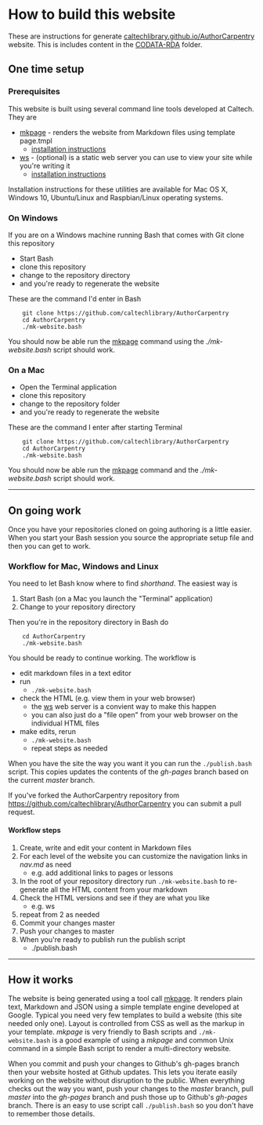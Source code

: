 

# How to build this website

These are instructions for generate [caltechlibrary.github.io/AuthorCarpentry](https://caltechlibrary.github.io/AuthorCarpentry) website.
This is includes content in the [CODATA-RDA](CODATA-RDA/) folder.

## One time setup

### Prerequisites

This website is built using several command line tools developed at Caltech. They are

+ [mkpage](https://caltechlibrary.github.io/mkpage) - renders the website from Markdown files using template page.tmpl
    + [installation instructions](https://caltechlibrary.github.io/mkpage/install.html)
+ [ws](https://caltechlibrary.github.io/ws) - (optional) is a static web server you can use to view your site while you're writing it
    + [installation instructions](https://caltechlibrary.github.io/ws/install.html)

Installation instructions for these utilities are available for Mac OS X, Windows 10, Ubuntu/Linux and Raspbian/Linux operating systems.


### On Windows

If you are on a Windows machine running Bash that comes with Git clone this repository

+ Start Bash
+ clone this repository
+ change to the repository directory
+ and you're ready to regenerate the website

These are the command I'd enter in Bash

```shell
    git clone https://github.com/caltechlibrary/AuthorCarpentry
    cd AuthorCarpentry
    ./mk-website.bash
```

You should now be able run the [mkpage](https://caltechlibrary.github.io/mkpage) command using the *./mk-website.bash* script should work.

### On a Mac

+ Open the Terminal application
+ clone this repository
+ change to the repository folder
+ and you're ready to regenerate the website

These are the command I enter after starting Terminal

```shell
    git clone https://github.com/caltechlibrary/AuthorCarpentry
    cd AuthorCarpentry
    ./mk-website.bash
```

You should now be able run the [mkpage](https://caltechlibrary.github.io/mkpage) command and the *./mk-website.bash* script should work.

---


## On going work

Once you have your repositories cloned on going authoring is a little easier. When you start
your Bash session you source the appropriate setup file and then you can get to work.

### Workflow for Mac, Windows and Linux

You need to let Bash know where to find *shorthand*. The easiest way is 

1. Start Bash (on a Mac you launch the "Terminal" application)
2. Change to your repository directory

Then you're in the repository directory in Bash do

```shell
    cd AuthorCarpentry
    ./mk-website.bash
```

You should be ready to continue working. The workflow is

+ edit markdown files in a text editor
+ run 
    + `./mk-website.bash`
+ check the HTML (e.g. view them in your web browser)
    + the [ws](https://caltechlibrary.github.io/ws) web server is a convient way to make this happen
    + you can also just do a "file open" from your web browser on the individual HTML files
+ make edits, rerun 
    + `./mk-website.bash`
    + repeat steps as needed

When you have the site the way you want it you can run the `./publish.bash` script. This copies updates the contents of the *gh-pages* branch based on the current *master* branch.

If you've forked the AuthorCarpentry repository from https://github.com/caltechlibrary/AuthorCarpentry you can submit a pull request.

#### Workflow steps

1. Create, write and edit your content in Markdown files
2. For each level of the website you can customize the navigation links in *nav.md* as need
    + e.g. add additional links to pages or lessons
3. In the root of your repository directory run `./mk-website.bash` to re-generate all the HTML content from your markdown
4. Check the HTML versions and see if they are what you like
    + e.g. ws
5. repeat from 2 as needed
6. Commit your changes master
7. Push your changes to master
8. When you're ready to publish run the publish script
    + ./publish.bash


---

## How it works

The website is being generated using a tool call [mkpage](https://caltechlibrary.github.io/mkpage). It renders plain text, Markdown 
and JSON using a simple template engine developed at Google.  Typical you need very few templates to build a website (this site 
needed only one). Layout is controlled from CSS as well as the markup in your template. *mkpage* is very friendly to Bash scripts
and `./mk-website.bash` is a good example of using a *mkpage* and common Unix command in a simple Bash script to render a 
multi-directory website.

When you commit and push your changes to Github's gh-pages branch then your website hosted at Github updates. This lets you iterate
easily working on the website without disruption to the public. When everything checks out the way you want, push your changes to 
the *master* branch, pull *master* into the *gh-pages* branch and push those up to Github's *gh-pages* branch. There is an easy
to use script call `./publish.bash` so you don't have to remember those details.

